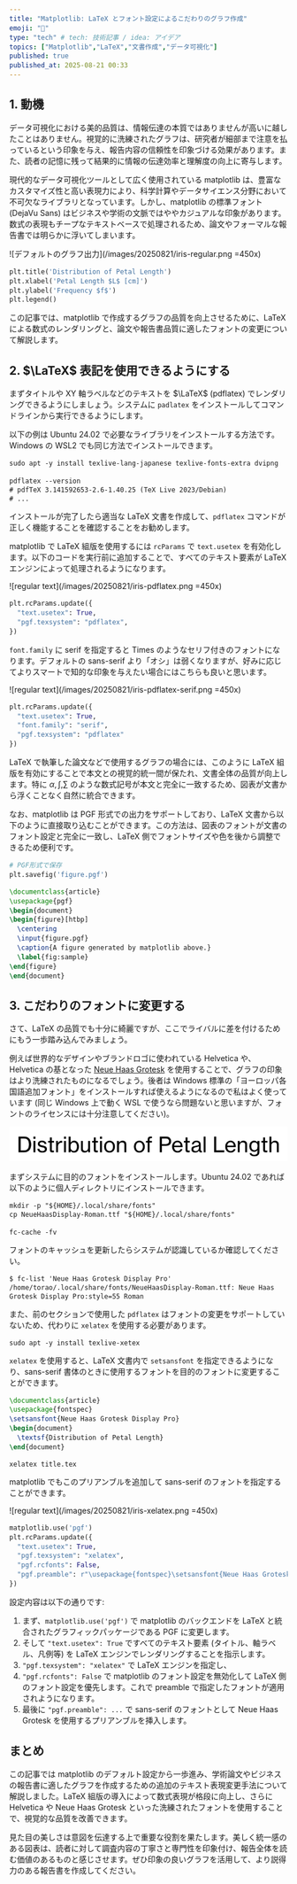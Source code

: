 ```yaml
---
title: "Matplotlib: LaTeX とフォント設定によるこだわりのグラフ作成"
emoji: "🎨"
type: "tech" # tech: 技術記事 / idea: アイデア
topics: ["Matplotlib","LaTeX","文書作成","データ可視化"]
published: true
published_at: 2025-08-21 00:33
---
```


## 1. 動機

データ可視化における美的品質は、情報伝達の本質ではありませんが高いに越したことはありません。視覚的に洗練されたグラフは、研究者が細部まで注意を払っているという印象を与え、報告内容の信頼性を印象づける効果があります。また、読者の記憶に残って結果的に情報の伝達効率と理解度の向上に寄与します。

現代的なデータ可視化ツールとして広く使用されている matplotlib は、豊富なカスタマイズ性と高い表現力により、科学計算やデータサイエンス分野において不可欠なライブラリとなっています。しかし、matplotlib の標準フォント (DejaVu Sans) はビジネスや学術の文脈ではややカジュアルな印象があります。数式の表現もチープなテキストベースで処理されるため、論文やフォーマルな報告書では明らかに浮いてしまいます。

![デフォルトのグラフ出力](/images/20250821/iris-regular.png =450x)

```python
plt.title('Distribution of Petal Length')
plt.xlabel('Petal Length $L$ [cm]')
plt.ylabel('Frequency $f$')
plt.legend()
```

この記事では、matplotlib で作成するグラフの品質を向上させるために、LaTeX による数式のレンダリングと、論文や報告書品質に適したフォントの変更について解説します。

## 2. $\LaTeX$ 表記を使用できるようにする

まずタイトルや XY 軸ラベルなどのテキストを $\LaTeX$ (pdflatex) でレンダリングできるようにしましょう。システムに `padlatex` をインストールしてコマンドラインから実行できるようにします。

以下の例は Ubuntu 24.02 で必要なライブラリをインストールする方法です。Windows の WSL2 でも同じ方法でインストールできます。

```shell
sudo apt -y install texlive-lang-japanese texlive-fonts-extra dvipng

pdflatex --version
# pdfTeX 3.141592653-2.6-1.40.25 (TeX Live 2023/Debian)
# ...
```

インストールが完了したら適当な LaTeX 文書を作成して、`pdflatex` コマンドが正しく機能することを確認することをお勧めします。

matplotlib で LaTeX 組版を使用するには `rcParams` で `text.usetex` を有効化します。以下のコードを実行前に追加することで、すべてのテキスト要素が LaTeX エンジンによって処理されるようになります。

![regular text](/images/20250821/iris-pdflatex.png =450x)

```python
plt.rcParams.update({
  "text.usetex": True,
  "pgf.texsystem": "pdflatex",
})
```

`font.family` に serif を指定すると Times のようなセリフ付きのフォントになります。デフォルトの sans-serif より「オシ」は弱くなりますが、好みに応じてよりスマートで知的な印象を与えたい場合にはこちらも良いと思います。

![regular text](/images/20250821/iris-pdflatex-serif.png =450x)

```python
plt.rcParams.update({
  "text.usetex": True,
  "font.family": "serif",
  "pgf.texsystem": "pdflatex"
})
```

LaTeX で執筆した論文などで使用するグラフの場合には、このように LaTeX 組版を有効にすることで本文との視覚的統一間が保たれ、文書全体の品質が向上します。特に $\alpha,\int,\sum$ のような数式記号が本文と完全に一致するため、図表が文書から浮くことなく自然に統合できます。

なお、matplotlib は PGF 形式での出力をサポートしており、LaTeX 文書から以下のように直接取り込むことができます。この方法は、図表のフォントが文書のフォント設定と完全に一致し、LaTeX 側でフォントサイズや色を後から調整できるため便利です。

```python
# PGF形式で保存
plt.savefig('figure.pgf')
```

```latex
\documentclass{article}
\usepackage{pgf}
\begin{document}
\begin{figure}[htbp]
  \centering
  \input{figure.pgf}
  \caption{A figure generated by matplotlib above.}
  \label{fig:sample}
\end{figure}
\end{document}
```

## 3. こだわりのフォントに変更する

さて、LaTeX の品質でも十分に綺麗ですが、ここでライバルに差を付けるためにもう一歩踏み込んでみましょう。

例えば世界的なデザインやブランドロゴに使われている Helvetica や、Helvetica の基となった [Neue Haas Grotesk](https://ja.wikipedia.org/wiki/Neue_Haas_Grotesk) を使用することで、グラフの印象はより洗練されたものになるでしょう。後者は Windows 標準の「ヨーロッパ各国語追加フォント」をインストールすれば使えるようになるので私はよく使っています (同じ Windows 上で動く WSL で使うなら問題ないと思いますが、フォントのライセンスには十分注意してください)。

![Neue Haas Grotesk Text Pro](/images/20250821/neue-haas-grotesk.png)

まずシステムに目的のフォントをインストールします。Ubuntu 24.02 であれば以下のように個人ディレクトリにインストールできます。

```shell
mkdir -p "${HOME}/.local/share/fonts"
cp NeueHaasDisplay-Roman.ttf "${HOME}/.local/share/fonts"

fc-cache -fv
```

フォントのキャッシュを更新したらシステムが認識しているか確認してください。

```text
$ fc-list 'Neue Haas Grotesk Display Pro'
/home/torao/.local/share/fonts/NeueHaasDisplay-Roman.ttf: Neue Haas Grotesk Display Pro:style=55 Roman
```

また、前のセクションで使用した `pdflatex` はフォントの変更をサポートしていないため、代わりに `xelatex` を使用する必要があります。

```shell
sudo apt -y install texlive-xetex
```

`xelatex` を使用すると、LaTeX 文書内で `setsansfont` を指定できるようになり、sans-serif 書体のときに使用するフォントを目的のフォントに変更することができます。

```tex title.tex
\documentclass{article}
\usepackage{fontspec}
\setsansfont{Neue Haas Grotesk Display Pro}
\begin{document}
  \textsf{Distribution of Petal Length}
\end{document}
```

```shell
xelatex title.tex
```

matplotlib でもこのプリアンブルを追加して sans-serif のフォントを指定することができます。

![regular text](/images/20250821/iris-xelatex.png =450x)

```python
matplotlib.use('pgf')
plt.rcParams.update({
  "text.usetex": True,
  "pgf.texsystem": "xelatex",
  "pgf.rcfonts": False,
  "pgf.preamble": r"\usepackage{fontspec}\setsansfont{Neue Haas Grotesk Display Pro}"
})
```

設定内容は以下の通りです:

1. まず、`matplotlib.use('pgf')` で matplotlib のバックエンドを LaTeX と統合されたグラフィックパッケージである PGF に変更します。
2. そして `"text.usetex": True` ですべてのテキスト要素 (タイトル、軸ラベル、凡例等) を LaTeX エンジンでレンダリングすることを指示します。
3. `"pgf.texsystem": "xelatex"` で LaTeX エンジンを指定し、
4. `"pgf.rcfonts": False` で matplotlib のフォント設定を無効化して LaTeX 側のフォント設定を優先します。これで preamble で指定したフォントが適用されようになります。
5. 最後に `"pgf.preamble": ...` で sans-serif のフォントとして Neue Haas Grotesk を使用するプリアンブルを挿入します。

## まとめ

この記事では matplotlib のデフォルト設定から一歩進み、学術論文やビジネスの報告書に適したグラフを作成するための追加のテキスト表現変更手法について解説しました。LaTeX 組版の導入によって数式表現が格段に向上し、さらに Helvetica や Neue Haas Grotesk といった洗練されたフォントを使用することで、視覚的な品質を改善できます。

見た目の美しさは意図を伝達する上で重要な役割を果たします。美しく統一感のある図表は、読者に対して調査内容の丁寧さと専門性を印象付け、報告全体を読む価値のあるものと感じさせます。ぜひ印象の良いグラフを活用して、より説得力のある報告書を作成してください。
